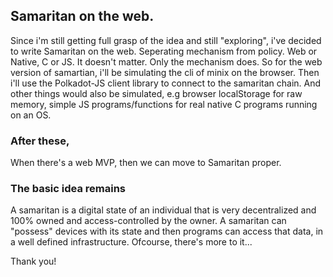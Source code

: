 ## Samaritan on the web.

Since i'm still getting full grasp of the idea and still "exploring", i've decided to write Samaritan on the web. Seperating mechanism from policy.
Web or Native, C or JS. It doesn't matter. Only the mechanism does. 
So for the web version of samartian, i'll be simulating the cli of minix on the browser. 
Then i'll use the Polkadot-JS client library to connect to the samaritan chain.
And other things would also be simulated, e.g browser localStorage for raw memory, simple JS programs/functions for real native C programs running on an OS.

### After these,
When there's a web MVP, then we can move to Samaritan proper.

### The basic idea remains
A samaritan is a digital state of an individual that is very decentralized and 100% owned and access-controlled by the owner. A samaritan can "possess" 
devices with its state and then programs can access that data, in a well defined infrastructure. 
Ofcourse, there's more to it...


Thank you!
